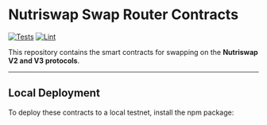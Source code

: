 # Nutriswap Swap Router Contracts

[![Tests](https://github.com/Nutriswap/swap-router-contracts/workflows/Tests/badge.svg)](https://github.com/Nutriswap/swap-router-contracts/actions?query=workflow%3ATests)
[![Lint](https://github.com/Nutriswap/swap-router-contracts/workflows/Lint/badge.svg)](https://github.com/Nutriswap/swap-router-contracts/actions?query=workflow%3ALint)

This repository contains the smart contracts for swapping on the **Nutriswap V2 and V3 protocols**.

---

## Local Deployment

To deploy these contracts to a local testnet, install the npm package:

